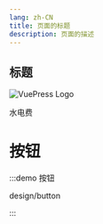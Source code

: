 ```yaml
---
lang: zh-CN
title: 页面的标题
description: 页面的描述
---
```

## 标题
![VuePress Logo](@public/images/logo.svg)

<yxb-button>水电费</yxb-button>
<yxb-input />

# 按钮
:::demo 按钮

design/button

:::
